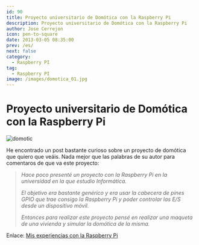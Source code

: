 ```yaml
---
id: 90
title: Proyecto universitario de Domótica con la Raspberry Pi
description: Proyecto universitario de Domótica con la Raspberry Pi
author: Jose Cerrejon
icon: pen-to-square
date: 2013-03-05 08:35:00
prev: /es/
next: false
category:
  - Raspberry PI
tag:
  - Raspberry PI
image: /images/domotica_01.jpg
---
```


# Proyecto universitario de Domótica con la Raspberry Pi

![domotic](/images/domotica_01.jpg)

He encontrado un post bastante curioso sobre un proyecto de domótica que quiero que veáis. Nada mejor que las palabras de su autor para comentaros de que va este proyecto:

> *Hace poco presenté un proyecto con la Raspberry Pi en la universidad en la que estudio Informática.*
>
> *El objetivo era bastante genérico y era usar la cabecera de pines GPIO que trae consigo la Raspberry Pi y poder controlar las E/S desde un dispositivo móvil.*
>
> *Entonces para realizar este proyecto pensé en realizar una maqueta de una vivienda y simular la domótica de la misma.*

Enlace: [Mis experiencias con la Raspberry Pi](http://muyraspi.blogspot.com.es/2013/03/domotica-con-la-raspberry-pi.html)